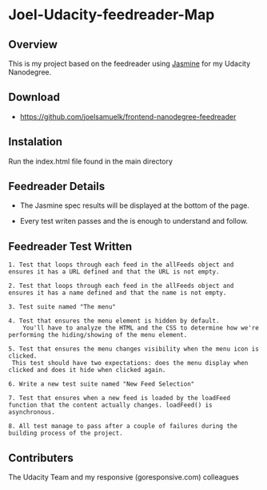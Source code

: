 # Joel-Udacity-feedreader-Map

## Overview 
This is my project based on the feedreader using [Jasmine](http://jasmine.github.io/)  for my Udacity Nanodegree. 

## Download
- https://github.com/joelsamuelk/frontend-nanodegree-feedreader

## Instalation 
Run the index.html file found in the main directory 

## Feedreader Details 
- The Jasmine spec results will be displayed at the bottom of the page.

- Every test writen passes and the is enough to understand and follow. 


## Feedreader Test Written 

    1. Test that loops through each feed in the allFeeds object and ensures it has a URL defined and that the URL is not empty.

    2. Test that loops through each feed in the allFeeds object and ensures it has a name defined and that the name is not empty. 

    3. Test suite named "The menu" 

    4. Test that ensures the menu element is hidden by default. 
        You'll have to analyze the HTML and the CSS to determine how we're performing the hiding/showing of the menu element.

    5. Test that ensures the menu changes visibility when the menu icon is clicked.
     This test should have two expectations: does the menu display when clicked and does it hide when clicked again.

    6. Write a new test suite named "New Feed Selection"

    7. Test that ensures when a new feed is loaded by the loadFeed function that the content actually changes. loadFeed() is asynchronous.

    8. All test manage to pass after a couple of failures during the building process of the project.

## Contributers
The Udacity Team and my responsive (goresponsive.com) colleagues